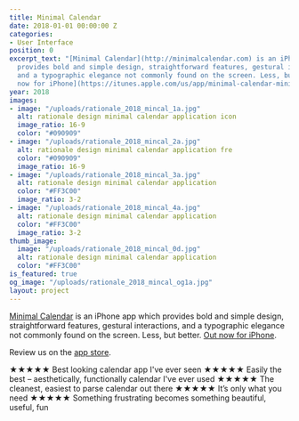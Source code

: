```yaml
---
title: Minimal Calendar
date: 2018-01-01 00:00:00 Z
categories:
- User Interface
position: 0
excerpt_text: "[Minimal Calendar](http://minimalcalendar.com) is an iPhone app which
  provides bold and simple design, straightforward features, gestural interactions,
  and a typographic elegance not commonly found on the screen. Less, but better. [Out
  now for iPhone](https://itunes.apple.com/us/app/minimal-calendar-minimal-cal/id1437198666)."
year: 2018
images:
- image: "/uploads/rationale_2018_mincal_1a.jpg"
  alt: rationale design minimal calendar application icon
  image_ratio: 16-9
  color: "#090909"
- image: "/uploads/rationale_2018_mincal_2a.jpg"
  alt: rationale design minimal calendar application fre
  color: "#090909"
  image_ratio: 16-9
- image: "/uploads/rationale_2018_mincal_3a.jpg"
  alt: rationale design minimal calendar application
  color: "#FF3C00"
  image_ratio: 3-2
- image: "/uploads/rationale_2018_mincal_4a.jpg"
  alt: rationale design minimal calendar application
  color: "#FF3C00"
  image_ratio: 3-2
thumb_image:
  image: "/uploads/rationale_2018_mincal_0d.jpg"
  alt: rationale design minimal calendar application
  color: "#FF3C00"
is_featured: true
og_image: "/uploads/rationale_2018_mincal_og1a.jpg"
layout: project
---
```


[Minimal Calendar](http://minimalcalendar.com) is an iPhone app which provides bold and simple design, straightforward features, gestural interactions, and a typographic elegance not commonly found on the screen. Less, but better. [Out now for iPhone](https://itunes.apple.com/us/app/minimal-calendar-minimal-cal/id1437198666).

Review us on the [app store](https://itunes.apple.com/us/app/minimal-calendar-minimal-cal/id1437198666).

★★★★★ Best looking calendar app I've ever seen
★★★★★ Easily the best – aesthetically, functionally calendar I've ever used
★★★★★ The cleanest, easiest to parse calendar out there
★★★★★ It’s only what you need
★★★★★ Something frustrating becomes something beautiful, useful, fun